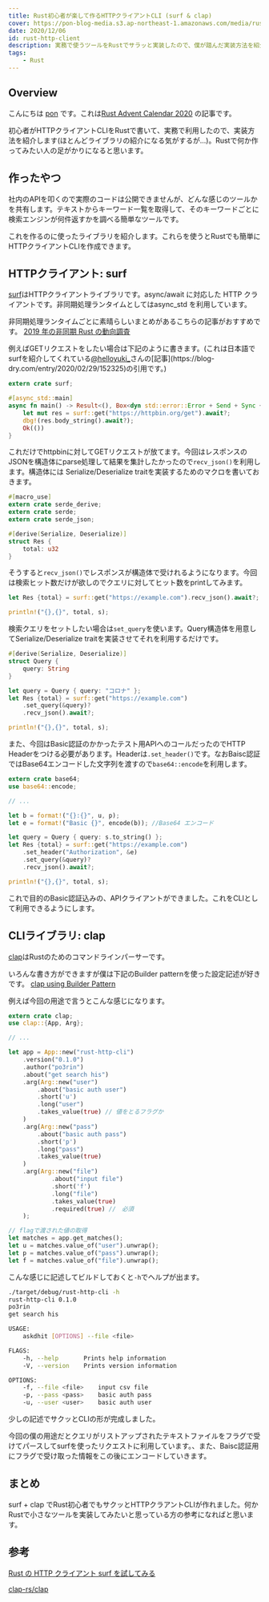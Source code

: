 ```yaml
---
title: Rust初心者が楽して作るHTTPクライアントCLI (surf & clap)
cover: https://pon-blog-media.s3.ap-northeast-1.amazonaws.com/media/rust-http-client.jpeg
date: 2020/12/06
id: rust-http-client
description: 実務で使うツールをRustでサラッと実装したので、僕が踏んだ実装方法を紹介します。
tags:
    - Rust
---
```


## Overview

こんにちは [pon](https://twitter.com/po3rin) です。これは[Rust Advent Calendar 2020](https://qiita.com/advent-calendar/2020/rust) の記事です。

初心者がHTTPクライアントCLIをRustで書いて、実務で利用したので、実装方法を紹介します(ほとんどライブラリの紹介になる気がするが...)。Rustで何か作ってみたい人の足がかりになると思います。

## 作ったやつ

社内のAPIを叩くので実際のコードは公開できませんが、どんな感じのツールかを共有します。テキストからキーワード一覧を取得して、そのキーワードごとに検索エンジンが何件返すかを調べる簡単なツールです。

これを作るのに使ったライブラリを紹介します。これらを使うとRustでも簡単にHTTPクライアントCLIを作成できます。

## HTTPクライアント: surf

[surf](https://github.com/http-rs/surf)はHTTPクライアントライブラリです。async/await に対応した HTTP クライアントです。非同期処理ランタイムとしてはasync_std を利用しています。

非同期処理ランタイムごとに素晴らしいまとめがあるこちらの記事がおすすめです。
[2019 年の非同期 Rust の動向調査](https://qiita.com/legokichi/items/53536fcf247143a4721c#)

例えばGETリクエストをしたい場合は下記のように書きます。(これは日本語でsurfを紹介してくれている[@helloyuki_](https://twitter.com/helloyuki_)さんの[記事](https://blog-dry.com/entry/2020/02/29/152325)の引用です。)

```rust
extern crate surf;

#[async_std::main]
async fn main() -> Result<(), Box<dyn std::error::Error + Send + Sync + 'static>> {
    let mut res = surf::get("https://httpbin.org/get").await?;
    dbg!(res.body_string().await?);
    Ok(())
}
```

これだけでhttpbinに対してGETリクエストが放てます。今回はレスポンスのJSONを構造体にparse処理して結果を集計したかったので```recv_json()```を利用します。構造体には Serialize/Deserialize traitを実装するためのマクロを書いておきます。

```rust
#[macro_use]
extern crate serde_derive;
extern crate serde;
extern crate serde_json;

#[derive(Serialize, Deserialize)]
struct Res {
    total: u32
}
```

そうすると```recv_json()```でレスポンスが構造体で受けれるようになります。今回は検索ヒット数だけが欲しのでクエリに対してヒット数をprintしてみます。

```rust
let Res {total} = surf::get("https://example.com").recv_json().await?;

println!("{},{}", total, s);
```

検索クエリをセットしたい場合は```set_query```を使います。Query構造体を用意してSerialize/Deserialize traitを実装させてそれを利用するだけです。

```rust
#[derive(Serialize, Deserialize)]
struct Query {
    query: String
}

let query = Query { query: "コロナ" };
let Res {total} = surf::get("https://example.com")
    .set_query(&query)?
    .recv_json().await?;

println!("{},{}", total, s);
```

また、今回はBasic認証のかかったテスト用APIへのコールだったのでHTTP Headerをつける必要があります。Headerは```.set_header()```です。なおBaisc認証ではBase64エンコードした文字列を渡すので```base64::encode```を利用します。

```rust
extern crate base64;
use base64::encode;

// ...

let b = format!("{}:{}", u, p);
let e = format!("Basic {}", encode(b)); //Base64 エンコード

let query = Query { query: s.to_string() };
let Res {total} = surf::get("https://example.com")
    .set_header("Authorization", &e)
    .set_query(&query)?
    .recv_json().await?;

println!("{},{}", total, s);
```

これで目的のBasic認証込みの、APIクライアントができました。これをCLIとして利用できるようにします。

## CLIライブラリ: clap

[clap](https://github.com/clap-rs/clap)はRustのためのコマンドラインパーサーです。

いろんな書き方ができますが僕は下記のBuilder patternを使った設定記述が好きです。
[clap using Builder Pattern](https://github.com/clap-rs/clap#using-builder-pattern)


例えば今回の用途で言うとこんな感じになります。

```rust
extern crate clap;
use clap::{App, Arg};

// ...

let app = App::new("rust-http-cli")
    .version("0.1.0")  
    .author("po3rin")     
    .about("get search his")
    .arg(Arg::new("user")
        .about("basic auth user")
        .short('u')          
        .long("user")         
        .takes_value(true) // 値をとるフラグか
    )
    .arg(Arg::new("pass")
        .about("basic auth pass")
        .short('p')            
        .long("pass")           
        .takes_value(true)   
    )
    .arg(Arg::new("file")
            .about("input file")
            .short('f')           
            .long("file")        
            .takes_value(true) 
            .required(true) //　必須
    );

// flagで渡された値の取得
let matches = app.get_matches();
let u = matches.value_of("user").unwrap();
let p = matches.value_of("pass").unwrap();
let f = matches.value_of("file").unwrap();
```

こんな感じに記述してビルドしておくと```-h```でヘルプが出ます。

```bash
./target/debug/rust-http-cli -h   
rust-http-cli 0.1.0
po3rin
get search his

USAGE:
    askdhit [OPTIONS] --file <file>

FLAGS:
    -h, --help       Prints help information
    -V, --version    Prints version information

OPTIONS:
    -f, --file <file>    input csv file
    -p, --pass <pass>    basic auth pass
    -u, --user <user>    basic auth user
```

少しの記述でサクッとCLIの形が完成しました。

今回の僕の用途だとクエリがリストアップされたテキストファイルをフラグで受けてパースしてsurfを使ったリクエストに利用しています。、また、Baisc認証用にフラグで受け取った情報をこの後にエンコードしていきます。

## まとめ

surf + clap でRust初心者でもサクッとHTTPクラアントCLIが作れました。何かRustで小さなツールを実装してみたいと思っている方の参考になればと思います。

## 参考

[Rust の HTTP クライアント surf を試してみる](https://blog-dry.com/entry/2020/02/29/152325)

[clap-rs/clap](https://github.com/clap-rs/clap)
